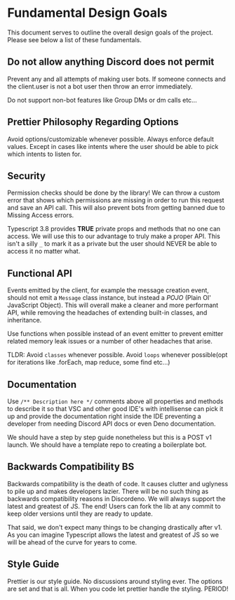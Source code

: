 # Fundamental Design Goals

This document serves to outline the overall design goals of the project. Please see below a list of these fundamentals.

## Do not allow anything Discord does not permit
Prevent any and all attempts of making user bots. If someone connects and the client.user is not a bot user then throw an error immediately.

Do not support non-bot features like Group DMs or dm calls etc...

## Prettier Philosophy Regarding Options

Avoid options/customizable whenever possible. Always enforce default values. Except in cases like intents where the user should be able to pick which intents to listen for.

## Security

Permission checks should be done by the library! We can throw a custom error that shows which permissions are missing in order to run this request and save an API call. This will also prevent bots from getting banned due to Missing Access errors.

Typescript 3.8 provides **TRUE** private props and methods that no one can access. We will use this to our advantage to truly make a proper API. This isn't a silly `_` to mark it as a private but the user should NEVER be able to access it no matter what.

## Functional API

Events emitted by the client, for example the message creation event, should not emit a `Message` class instance, but instead a *POJO* (Plain Ol' JavaScript Object). This will overall make a cleaner and more performant API, while removing the headaches of extending built-in classes, and inheritance.

Use functions when possible instead of an event emitter to prevent emitter related memory leak issues or a number of other headaches that arise.

TLDR: Avoid `classes` whenever possible. Avoid `loops` whenever possible(opt for iterations like .forEach, map reduce, some find etc...)

## Documentation

Use `/** Description here */` comments above all properties and methods to describe it so that VSC and other good IDE's with intellisense can pick it up and provide the documentation right inside the IDE preventing a developer from needing Discord API docs or even Deno documentation.

We should have a step by step guide nonetheless but this is a POST v1 launch.
We should have a template repo to creating a boilerplate bot. 

## Backwards Compatibility BS

Backwards compatibility is the death of code. It causes clutter and uglyness to pile up and makes developers lazier. There will be no such thing as backwards compatibility reasons in Discordeno. We will always support the latest and greatest of JS. The end! Users can fork the lib at any commit to keep older versions until they are ready to update.

That said, we don't expect many things to be changing drastically after v1. As you can imagine Typescript allows the latest and greatest of JS so we will be ahead of the curve for years to come.

## Style Guide

Prettier is our style guide. No discussions around styling ever. The options are set and that is all. When you code let prettier handle the styling. PERIOD!
